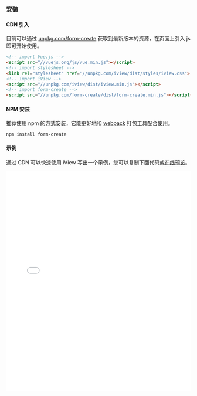 ### 安装



#### CDN 引入

目前可以通过 [unpkg.com/form-create](https://unpkg.com/form-create/) 获取到最新版本的资源，在页面上引入 js 即可开始使用。

```html
<!-- import Vue.js -->
<script src="//vuejs.org/js/vue.min.js"></script>
<!-- import stylesheet -->
<link rel="stylesheet" href="//unpkg.com/iview/dist/styles/iview.css">
<!-- import iView -->
<script src="//unpkg.com/iview/dist/iview.min.js"></script>
<!-- import form-create -->
<script src="//unpkg.com/form-create/dist/form-create.min.js"></script>

```

#### NPM 安装

推荐使用 npm 的方式安装，它能更好地和 [webpack](https://webpack.js.org/) 打包工具配合使用。

```shell
npm install form-create
```



#### 示例

通过 CDN 可以快速使用 iView 写出一个示例，您可以复制下面代码或[在线预览](http://fiddle.jshell.net/xaboy/j2zg6et0/show)。

<iframe width="100%" height="600" src="//jsfiddle.net/xaboy/j2zg6et0/embedded/html,result/" allowfullscreen="allowfullscreen" allowpaymentrequest frameborder="0"></iframe>